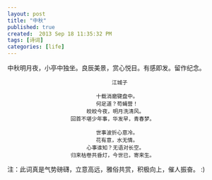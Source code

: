 ```yaml
---
layout: post
title: "中秋"
published: true
created:  2013 Sep 18 11:35:32 PM
tags: [诗词]
categories: [life]
---
```


中秋明月夜，小亭中独坐。良辰美景，赏心悦目。有感即发。留作纪念。

                                     江城子

                                十载消磨键盘中。
                                何足道？苟蝇营！
                             皎皎今夜，明月洗清风。 
                        回首不堪少年事，华发早，青春梦。

                                世事波折心意冷。
                                花有意，水无情。
                             心事谁知？无语对长空。 
                        归来枯卷共昏灯，今世已，寄来生。


注：此词真是气势磅礴，立意高远，雅俗共赏，积极向上，催人振奋。 :)
